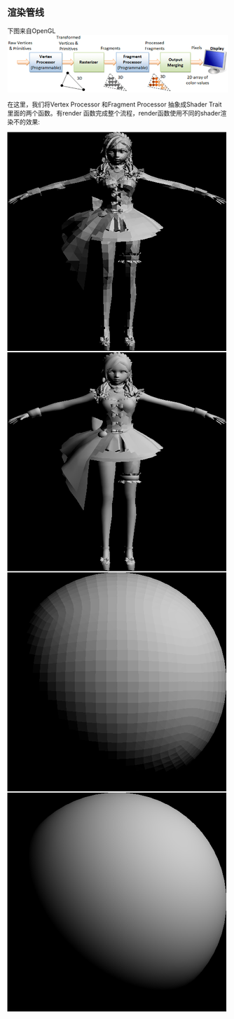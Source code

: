 ## 渲染管线

下图来自OpenGL
![render pipeline](./OpenGL-Rendering-Pipeline.png)

在这里，我们将Vertex Processor 和Fragment Processor 抽象成Shader Trait 里面的两个函数。有render 函数完成整个流程，render函数使用不同的shader渲染不的效果:

![result](./flat_lambert.png)![result](./lambert.png)
![result](./flat_ball.png)![result](./ball.png)
